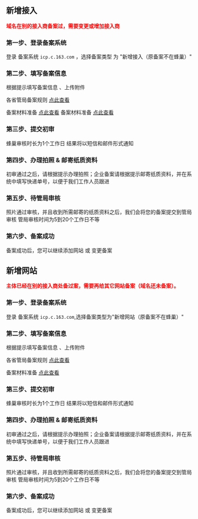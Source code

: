 
## 新增接入
<font color=red>**域名在别的接入商备案过，需要变更或增加接入商**</font>

### 第一步、登录备案系统

登录 备案系统 `icp.c.163.com` ，选择备案类型 为 "新增接入（原备案不在蜂巢）"

### 第二步、填写备案信息

根据提示填写备案信息 、上传附件

各省管局备案规则 [点此查看](../各省管局规则)

备案材料准备 [点此查看](../备案基础知识/备案材料准备.md)
备案材料准备 [点此查看](./备案基础知识/备案材料准备.md)

### 第三步、提交初审

蜂巢审核时长为1个工作日
结果将以短信和邮件形式通知

### 第四步、办理拍照 & 邮寄纸质资料

初审通过之后，请根据提示办理拍照；企业备案请根据提示邮寄纸质资料，并在系统中填写快递单号，以便于我们工作人员跟进

### 第五步、待管局审核

照片通过审核，并且收到所需邮寄的纸质资料之后，我们会将您的备案提交到管局审核
管局审核时间为5到20个工作日不等

### 第六步、备案成功

备案成功后，您可以继续添加网站 或 变更备案

## 新增网站

<font color=red>**主体已经在别的接入商处备过案，需要再给其它网站备案（域名还未备案）。**</font>
### 第一步、登录备案系统
登录 备案系统 `icp.c.163.com`,选择备案类型为"新增网站（原备案不在蜂巢）"

### 第二步、填写备案信息
根据提示填写备案信息 、上传附件

各省管局备案规则 [点此查看](../各省管局规则)

备案材料准备  [点此查看](../备案基础知识/备案材料准备.md)

### 第三步、提交初审

蜂巢审核时长为1个工作日
结果将以短信和邮件形式通知

### 第四步、办理拍照 & 邮寄纸质资料

初审通过之后，请根据提示办理拍照；企业备案请根据提示邮寄纸质资料，并在系统中填写快递单号，以便于我们工作人员跟进

### 第五步、待管局审核

照片通过审核，并且收到所需邮寄的纸质资料之后，我们会将您的备案提交到管局审核
管局审核时间为5到20个工作日不等

### 第六步、备案成功
备案成功后，您可以继续添加网站 或 变更备案


  [1]: a

